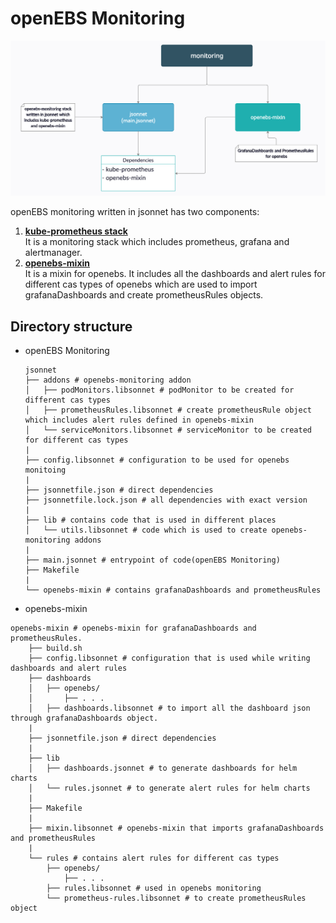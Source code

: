 # openEBS Monitoring   

![openebs-monitoring](images/openebs-monitoring.png)

openEBS monitoring written in jsonnet has two components:
1. [**kube-prometheus stack**](https://github.com/prometheus-operator/kube-prometheus/tree/main/jsonnet/kube-prometheus)  
   It is a monitoring stack which includes prometheus, grafana and alertmanager.  
2. [**openebs-mixin**](https://github.com/openebs/monitoring/tree/develop/jsonnet/openebs-mixin)  
   It is a mixin for openebs. It includes all the dashboards and alert rules for different cas types of openebs which are used to import grafanaDashboards and create prometheusRules objects.

## Directory structure

- openEBS Monitoring  

	```
	jsonnet
	├── addons # openebs-monitoring addon
	│   ├── podMonitors.libsonnet # podMonitor to be created for different cas types
	│   ├── prometheusRules.libsonnet # create prometheusRule object which includes alert rules defined in openebs-mixin
	│   └── serviceMonitors.libsonnet # serviceMonitor to be created for different cas types
	|
	├── config.libsonnet # configuration to be used for openebs monitoing
	|
	├── jsonnetfile.json # direct dependencies
	├── jsonnetfile.lock.json # all dependencies with exact version
	|
	├── lib # contains code that is used in different places
	│   └── utils.libsonnet # code which is used to create openebs-monitoring addons
	|
	├── main.jsonnet # entrypoint of code(openEBS Monitoring)
	├── Makefile
	|
	└── openebs-mixin # contains grafanaDashboards and prometheusRules

	```  

- openebs-mixin


```
openebs-mixin # openebs-mixin for grafanaDashboards and prometheusRules.
    ├── build.sh
    ├── config.libsonnet # configuration that is used while writing dashboards and alert rules
    ├── dashboards
    │   ├── openebs/
    │   	├── . . . 
    │   ├── dashboards.libsonnet # to import all the dashboard json through grafanaDashboards object.
    |
    ├── jsonnetfile.json # direct dependencies
    |
    ├── lib
    │   ├── dashboards.jsonnet # to generate dashboards for helm charts
    │   └── rules.jsonnet # to generate alert rules for helm charts
    |
    ├── Makefile
    |
    ├── mixin.libsonnet # openebs-mixin that imports grafanaDashboards and prometheusRules
    |
    └── rules # contains alert rules for different cas types
        ├── openebs/
        	├── . . .
        ├── rules.libsonnet # used in openebs monitoring
        └── prometheus-rules.libsonnet # to create prometheusRules object
```